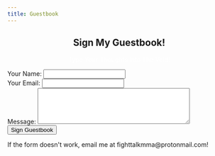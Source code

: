 ```yaml
---
title: Guestbook
---
```

<center>
    <h2>Sign My Guestbook!</h2>
    <p><font color="#FFFFFF">Type Your Thoughts Into The Void!</font></p>
</center>
<form action="https://formspree.io/f/xovlgdeg" method="POST">
    <label>Your Name: <input type="text" name="name"></label><br>
    <label>Your Email: <input type="email" name="email"></label><br>
    <label>Message: <textarea name="message" rows="5" cols="40"></textarea></label><br>
    <input type="submit" value="Sign Guestbook">
</form>
<p>If the form doesn't work, email me at fighttalkmma@protonmail.com!</p>
